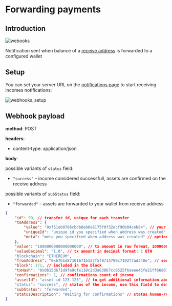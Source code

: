 # Forwarding payments

## Introduction

![webooks](/obsidian/images/forwarding_notifications.png)

Notification sent when balance of a [receive address](/obsidian/features/receive_addresses/index.md) is forwarded to a configured wallet

## Setup

You can set your server URL on the <a href="https://app.curra.io/notifications" target="_blank">notifications page</a> to start receiving incomes notifications:

![webhooks_setup](/obsidian/images/webhooks_setup_forwarding.png)

## Webhook payload

**method**: POST

**headers**:

- content-type: application/json

**body**:

possible variants of `status` field:

- `"success"` – income considered successfull, assets are confirmed on the receive address

possible variants of `subStatus` field:

- `"forwarded"` – assets are forwarded to your wallet from receive address

```json
{
	"id": 99, // transfer id, unique for each transfer
	"toAddress": {
		"value": "0xf51eb0786cbdb8eb6e8175f0f32ecf90b04ceb84", // your receive address
		"uniqueId": "unique id you specified when address was created", // optional
		"meta": "meta you specified when address was created" // optional
	},
	"value": "1000000000000000000", // tx amount in raw format, 1000000000000000000 wei
	"valueDecimal": "1.0", // tx amount in decimal format: 1 ETH
	"blockchain": "ETHEREUM",
	"fromAddress": "0x67b1d87101671b127f5f8714789c7192f7ad340e", // sender address
	"block": 171, // included in the block
	"txHash": "0x0b15d671d9fe9cfe110c2d3a03867cc0525f6aeee45fe21ff66d07e0fd38ef46", // tx hash
	"confirmations": 1, // confirmations count of income
	"assetId": "asset-id-123-123", // to get additional information about asset look at GET /assets/:id on API reference
	"status": "success", // status of the income, use this field to determine status of the income
	"subStatus": "forwarded",
	"statusDescription": "Waiting for confirmations" // status human-readable description
}
```
